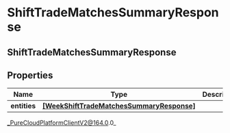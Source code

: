 # ShiftTradeMatchesSummaryResponse

## ShiftTradeMatchesSummaryResponse

## Properties

|Name | Type | Description | Notes|
|------------ | ------------- | ------------- | -------------|
| **entities** | [**[WeekShiftTradeMatchesSummaryResponse]**](WeekShiftTradeMatchesSummaryResponse) |  | [optional] |



_PureCloudPlatformClientV2@164.0.0_
